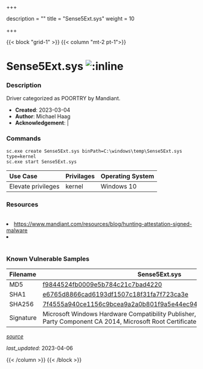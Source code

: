 +++

description = ""
title = "Sense5Ext.sys"
weight = 10

+++


{{< block "grid-1" >}}
{{< column "mt-2 pt-1">}}


# Sense5Ext.sys ![:inline](/images/twitter_verified.png) 


### Description

Driver categorized as POORTRY by Mandiant.

- **Created**: 2023-03-04
- **Author**: Michael Haag
- **Acknowledgement**:  | [](https://twitter.com/)

### Commands

```
sc.exe create Sense5Ext.sys binPath=C:\windows\temp\Sense5Ext.sys type=kernel
sc.exe start Sense5Ext.sys
```

| Use Case | Privilages | Operating System | 
|:---- | ---- | ---- |
| Elevate privileges | kernel | Windows 10 |

### Resources
<br>
<li><a href="https://www.mandiant.com/resources/blog/hunting-attestation-signed-malware">https://www.mandiant.com/resources/blog/hunting-attestation-signed-malware</a></li>
<li><a href=""></a></li>
<br>

### Known Vulnerable Samples

| Filename | Sense5Ext.sys |
|:---- | ---- | 
| MD5 | <a href="https://www.virustotal.com/gui/file/f9844524fb0009e5b784c21c7bad4220">f9844524fb0009e5b784c21c7bad4220</a> |
| SHA1 | <a href="https://www.virustotal.com/gui/file/e6765d8866cad6193df1507c18f31fa7f723ca3e">e6765d8866cad6193df1507c18f31fa7f723ca3e</a> |
| SHA256 | <a href="https://www.virustotal.com/gui/file/7f4555a940ce1156c9bcea9a2a0b801f9a5e44ec9400b61b14a7b1a6404ffdf6">7f4555a940ce1156c9bcea9a2a0b801f9a5e44ec9400b61b14a7b1a6404ffdf6</a> |
| Signature | Microsoft Windows Hardware Compatibility Publisher, Microsoft Windows Third Party Component CA 2014, Microsoft Root Certificate Authority 2010   |


[*source*](https://github.com/magicsword-io/LOLDrivers/tree/main/yaml/sense5ext.yaml)

*last_updated:* 2023-04-06








{{< /column >}}
{{< /block >}}
